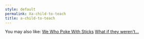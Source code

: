 ```yaml
---
style: default
permalink: Xa-child-to-teach
title: a-child-to-teach
---
```

You may also like:
[We Who Poke With Sticks](http://scp-wiki.net/when-in-doubt-poke-it-with-a-stick)
[What if they weren't...](http://scp-wiki.net/what-if-they-weren-t)